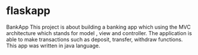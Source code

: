 # flaskapp
BankApp
This project is about building a banking app which using the MVC architecture which stands for model , view and controller. The application is able to make transactions such as deposit, transfer, withdraw functions. This app was written in java language.
